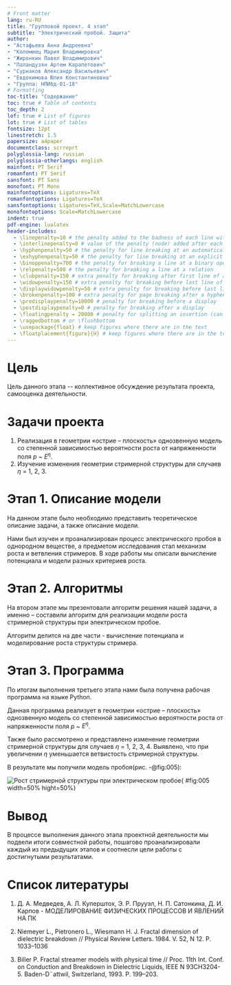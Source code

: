 ```yaml
---
# Front matter
lang: ru-RU
title: "Групповой проект. 4 этап"
subtitle: "Электрический пробой. Защита"
author: 
- "Астафьева Анна Андреевна"
- "Коломиец Мария Владимировна"
- "Жиронкин Павел Владимирович"
- "Паландузян Артем Карапетович"
- "Сурнаков Александр Васильевич"
- "Евдокимова Юлия Константиновна"
- "Группа: НПИбд-01-18"
# Formatting
toc-title: "Содержание"
toc: true # Table of contents
toc_depth: 2
lof: true # List of figures
lot: true # List of tables
fontsize: 12pt
linestretch: 1.5
papersize: a4paper
documentclass: scrreprt
polyglossia-lang: russian
polyglossia-otherlangs: english
mainfont: PT Serif
romanfont: PT Serif
sansfont: PT Sans
monofont: PT Mono
mainfontoptions: Ligatures=TeX
romanfontoptions: Ligatures=TeX
sansfontoptions: Ligatures=TeX,Scale=MatchLowercase
monofontoptions: Scale=MatchLowercase
indent: true
pdf-engine: lualatex
header-includes:
  - \linepenalty=10 # the penalty added to the badness of each line within a paragraph (no associated penalty node) Increasing the value makes tex try to have fewer lines in the paragraph.
  - \interlinepenalty=0 # value of the penalty (node) added after each line of a paragraph.
  - \hyphenpenalty=50 # the penalty for line breaking at an automatically inserted hyphen
  - \exhyphenpenalty=50 # the penalty for line breaking at an explicit hyphen
  - \binoppenalty=700 # the penalty for breaking a line at a binary operator
  - \relpenalty=500 # the penalty for breaking a line at a relation
  - \clubpenalty=150 # extra penalty for breaking after first line of a paragraph
  - \widowpenalty=150 # extra penalty for breaking before last line of a paragraph
  - \displaywidowpenalty=50 # extra penalty for breaking before last line before a display math
  - \brokenpenalty=100 # extra penalty for page breaking after a hyphenated line
  - \predisplaypenalty=10000 # penalty for breaking before a display
  - \postdisplaypenalty=0 # penalty for breaking after a display
  - \floatingpenalty = 20000 # penalty for splitting an insertion (can only be split footnote in standard LaTeX)
  - \raggedbottom # or \flushbottom
  - \usepackage{float} # keep figures where there are in the text
  - \floatplacement{figure}{H} # keep figures where there are in the text
---
```


# Цель

Цель данного этапа -- коллективное обсуждение результата проекта, самооценка деятельности.

# Задачи проекта

1. Реализация в геометрии «острие – плоскость» однозвенную модель со степенной зависимостью вероятности роста от напряженности поля $p$ ~ $E^η$.
2. Изучение изменения геометрии стримерной структуры для случаев $η$ = 1, 2, 3. 
  

# Этап 1. Описание модели

На данном этапе было необходимо представить теоретическое описание задачи, а также описание модели.  

Нами был изучен и проанализирован процесс электрического пробоя в однородном веществе, а предметом исследования стал механизм роста и ветвления
стримеров. В ходе работы мы описали вычисление потенциала и модели разных
критериев роста.

# Этап 2. Алгоритмы

На втором этапе мы презентовали алгоритм решения нашей задачи, а именно –
составили алгоритм для реализации модели роста стримерной структуры при
электрическом пробое.  

Алгоритм делится на две части - вычисление потенциала и моделирование роста структуры стримера.

# Этап 3. Программа

По итогам выполнения третьего этапа нами была получена рабочая программа
на языке Python.  

Данная программа реализует в геометрии «острие – плоскость» однозвенную
модель со степенной зависимостью вероятности роста от напряженности поля $p$ ~ $E^η$.   

Также было рассмотрено и представлено изменение геометрии стримерной структуры
для случаев $η$ = 1, 2, 3, 4. Выявлено, что при увеличении $η$ уменьшается ветвистость стримерной структуры.

В результате мы получили модель пробоя(рис. -@fig:005):  

![Рост стримерной структуры при электрическом пробое](image/5.jpg){ #fig:005 width=50% hight=50%} 


# Вывод

В процессе выполнения данного этапа проектной деятельности мы
подвели итоги совместной работы, пошагово проанализировали каждый
из предыдущих этапов и соотнесли цели работы с достигнутыми
результатами.


# Список литературы

  
1. Д. А. Медведев, А. Л. Куперштох, Э. Р. Прууэл, Н. П. Сатонкина, Д. И. Карпов - МОДЕЛИРОВАНИЕ ФИЗИЧЕСКИХ ПРОЦЕССОВ И ЯВЛЕНИЙ НА ПК  

2. Niemeyer L., Pietronero L., Wiesmann H. J. Fractal dimension of dielectric breakdown // Physical Review Letters. 1984. V. 52, N 12.
P. 1033–1036  

3. Biller P. Fractal streamer models with physical time // Proc. 11th
Int. Conf. on Conduction and Breakdown in Dielectric Liquids, IEEE
N 93CH3204-5. Baden-D¨attwil, Switzerland, 1993. P. 199–203.  
